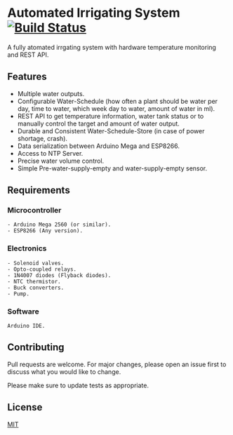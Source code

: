 # Automated Irrigating System [![Build Status](https://travis-ci.org/thangktran/automated-irrigating-system.svg?branch=master)](https://travis-ci.org/thangktran/automated-irrigating-system)

A fully atomated irrgating system with hardware temperature monitoring and REST API.

## Features
- Multiple water outputs.
- Configurable Water-Schedule (how often a plant should be water per day, time to water, which week day to water, amount of water in ml).
- REST API to get temperature information, water tank status or to manually control the target and amount of water output.
- Durable and Consistent Water-Schedule-Store (in case of power shortage, crash).
- Data serialization between Arduino Mega and ESP8266.
- Access to NTP Server.
- Precise water volume control.
- Simple Pre-water-supply-empty and water-supply-empty sensor.

## Requirements
### Microcontroller
```
- Arduino Mega 2560 (or similar).
- ESP8266 (Any version).
```

### Electronics
```
- Solenoid valves.
- Opto-coupled relays.
- 1N4007 diodes (Flyback diodes).
- NTC thermistor.
- Buck converters.
- Pump.
```

### Software
```
Arduino IDE.
```

## Contributing
Pull requests are welcome. For major changes, please open an issue first to discuss what you would like to change.

Please make sure to update tests as appropriate.

## License
[MIT](https://choosealicense.com/licenses/mit/)
